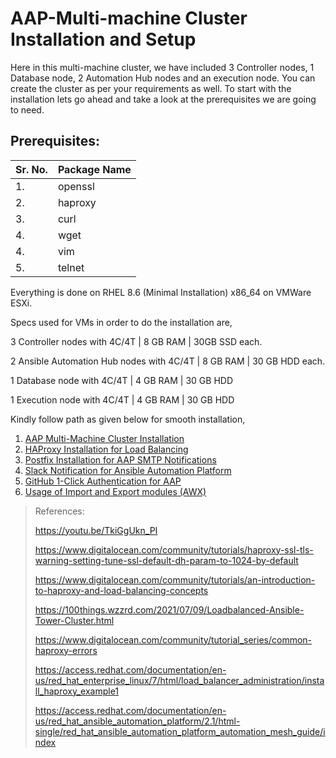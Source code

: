 # AAP-Multi-machine Cluster Installation and Setup

Here in this multi-machine cluster, we have included 3 Controller nodes, 1 Database node, 2 Automation Hub nodes and an execution node. 
You can create the cluster as per your requirements as well.
To start with the installation lets go ahead and take a look at the prerequisites we are going to need.

## Prerequisites:
| Sr. No.  | Package Name |
| ------------- | ------------- |
| 1.  | openssl |
| 2.  | haproxy |
| 3.  | curl |
| 4.  | wget |
| 4.  | vim |
| 5.  | telnet |

Everything is done on RHEL 8.6 (Minimal Installation) x86_64 on VMWare ESXi.

Specs used for VMs in order to do the installation are,

3 Controller nodes with 4C/4T | 8 GB RAM | 30GB SSD each.

2 Ansible Automation Hub nodes with 4C/4T | 8 GB RAM | 30 GB HDD each.

1 Database node with 4C/4T | 4 GB RAM | 30 GB HDD

1 Execution node with 4C/4T | 4 GB RAM | 30 GB HDD

  
Kindly follow path as given below for smooth installation,

1. [AAP Multi-Machine Cluster Installation](https://github.com/methos28/AAP-Cluster/blob/main/AAP%20multi-node%20cluster%20installation.md)
2. [HAProxy Installation for Load Balancing](https://github.com/methos28/AAP-Cluster/blob/main/HAProxy%20Installation%20for%20Load%20Balancing.md)
3. [Postfix Installation for AAP SMTP Notifications](https://github.com/methos28/AAP-Cluster/blob/main/Postfix%20Installation%20for%20AAP%20SMTP%20Notifications.md)
4. [Slack Notification for Ansible Automation Platform](https://github.com/methos28/AAP-Cluster/blob/main/Slack%20Notification%20for%20Ansible%20Automation%20Platform.md)
5. [GitHub 1-Click Authentication for AAP](https://github.com/methos28/AAP-Cluster/blob/main/GitHub%201-Click%20Authentication%20for%20AAP.md)
6. [Usage of Import and Export modules (AWX)](https://github.com/omkardamame/AAP-Cluster/blob/main/Usage%20of%20Import%20and%20Export%20modules%20(AWX).md)

> References:
>
> https://youtu.be/TkiGgUkn_PI
> 
> https://www.digitalocean.com/community/tutorials/haproxy-ssl-tls-warning-setting-tune-ssl-default-dh-param-to-1024-by-default
> 
> https://www.digitalocean.com/community/tutorials/an-introduction-to-haproxy-and-load-balancing-concepts
> 
> https://100things.wzzrd.com/2021/07/09/Loadbalanced-Ansible-Tower-Cluster.html
> 
> https://www.digitalocean.com/community/tutorial_series/common-haproxy-errors
> 
> https://access.redhat.com/documentation/en-us/red_hat_enterprise_linux/7/html/load_balancer_administration/install_haproxy_example1
>
> https://access.redhat.com/documentation/en-us/red_hat_ansible_automation_platform/2.1/html-single/red_hat_ansible_automation_platform_automation_mesh_guide/index
